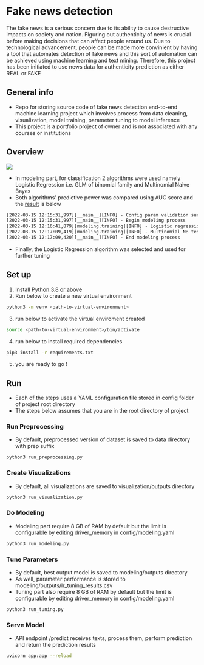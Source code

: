 # Fake news detection

The fake news is a serious concern due to its ability to cause destructive impacts on society and nation. Figuring out authenticity of news is crucial before making decisions that can affect people around us. Due to technological advancement, people can be made more convinient by having a tool that automates detection of fake news and this sort of automation can be achieved using machine learning and text mining. Therefore, this project has been initiated to use news data for authenticity prediction as either REAL or FAKE

## General info
- Repo for storing source code of fake news detection end-to-end machine learning project which involves process from data cleaning, visualization,
model training, parameter tuning to model inference
- This project is a portfolio project of owner and is not associated with any courses or institutions

## Overview
<img src="https://user-images.githubusercontent.com/57994731/158847567-2ecf9a20-f8ba-4bbe-a953-941c392288d4.png" />

- In modeling part, for classification 2 algorithms were used namely Logistic Regression i.e. GLM of binomial family and Multinomial Naive Bayes
- Both algorithms' predictive power was compared using AUC score and the [result](https://github.com/ppkgtmm/test-test/blob/main/outputs/2022-03-15/12-15-31/run_modeling.log) is below

```txt
[2022-03-15 12:15:31,997][__main__][INFO] - Config param validation successful
[2022-03-15 12:15:31,997][__main__][INFO] - Begin modeling process
[2022-03-15 12:16:41,879][modeling.training][INFO] - Logistic regression test AUC score : 0.9890527497739088
[2022-03-15 12:17:09,419][modeling.training][INFO] - Multinomial NB test AUC score : 0.9429894896315228
[2022-03-15 12:17:09,420][__main__][INFO] - End modeling process
```

- Finally, the Logistic Regression algorithm was selected and used for further tuning

## Set up
1. Install [Python 3.8 or above](https://www.python.org/downloads/)
2. Run below to create a new virtual environment
```sh
python3 -m venv <path-to-virtual-environment>
```
3. run below to activate the virtual enviroment created
```sh
source <path-to-virtual-environment>/bin/activate
```
4. run below to install required dependencies
```sh
pip3 install -r requirements.txt
```
5. you are ready to go !

## Run
- Each of the steps uses a YAML configuration file stored in config folder of project root directory
- The steps below assumes that you are in the root directory of project
### Run Preprocessing
- By default, preprocessed version of dataset is saved to data directory with prep suffix
```sh
python3 run_preprocessing.py
```

### Create Visualizations
- By default, all visualizations are saved to visualization/outputs directory
```sh
python3 run_visualization.py
```

### Do Modeling
- Modeling part require 8 GB of RAM by default but the limit is configurable by editing driver_memory in config/modeling.yaml
```sh
python3 run_modeling.py
```
### Tune Parameters
- By default, best output model is saved to modeling/outputs directory
- As well, parameter performance is stored to modeling/outputs/lr_tuning_results.csv
- Tuning part also require 8 GB of RAM by default but the limit is configurable by editing driver_memory in config/modeling.yaml
```sh
python3 run_tuning.py
```

### Serve Model
- API endpoint /predict receives texts, process them, perform prediction and return the prediction results
```sh
uvicorn app:app --reload
```
